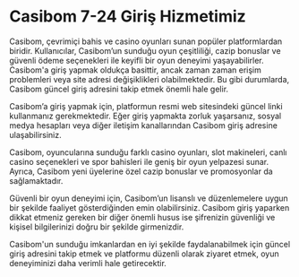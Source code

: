 # Casibom 7-24 Giriş Hizmetimiz
Casibom, çevrimiçi bahis ve casino oyunları sunan popüler platformlardan biridir. Kullanıcılar, Casibom’un sunduğu oyun çeşitliliği, cazip bonuslar ve güvenli ödeme seçenekleri ile keyifli bir oyun deneyimi yaşayabilirler. Casibom'a giriş yapmak oldukça basittir, ancak zaman zaman erişim problemleri veya site adresi değişiklikleri olabilmektedir. Bu gibi durumlarda, Casibom güncel giriş adresini takip etmek önemli hale gelir.

Casibom’a giriş yapmak için, platformun resmi web sitesindeki güncel linki kullanmanız gerekmektedir. Eğer giriş yapmakta zorluk yaşarsanız, sosyal medya hesapları veya diğer iletişim kanallarından Casibom giriş adresine ulaşabilirsiniz.

Casibom, oyuncularına sunduğu farklı casino oyunları, slot makineleri, canlı casino seçenekleri ve spor bahisleri ile geniş bir oyun yelpazesi sunar. Ayrıca, Casibom yeni üyelerine özel cazip bonuslar ve promosyonlar da sağlamaktadır.

Güvenli bir oyun deneyimi için, Casibom’un lisanslı ve düzenlemelere uygun bir şekilde faaliyet gösterdiğinden emin olabilirsiniz. Casibom giriş yaparken dikkat etmeniz gereken bir diğer önemli husus ise şifrenizin güvenliği ve kişisel bilgilerinizi doğru bir şekilde girmenizdir.

Casibom'un sunduğu imkanlardan en iyi şekilde faydalanabilmek için güncel giriş adresini takip etmek ve platformu düzenli olarak ziyaret etmek, oyun deneyiminizi daha verimli hale getirecektir.
